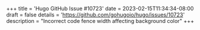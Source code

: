 +++
title = 'Hugo GitHub Issue #10723'
date = 2023-02-15T11:34:34-08:00
draft = false
details = 'https://github.com/gohugoio/hugo/issues/10723'
description = "Incorrect code fence width affecting background color"
+++
